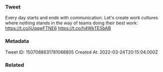 ### Tweet
Every day starts and ends with communication. Let's create work cultures where nothing stands in the way of teams doing their best work: https://t.co/jUqqwFTNE6 https://t.co/h4WkTESbAB

### Metadata
Tweet ID: 1507088631781068805
Created At: 2022-03-24T20:15:04.000Z

### Related

